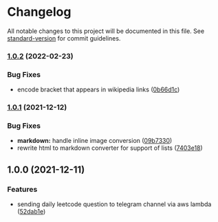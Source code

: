 # Changelog

All notable changes to this project will be documented in this file. See [standard-version](https://github.com/conventional-changelog/standard-version) for commit guidelines.

### [1.0.2](https://github.com/icelam/leetcode-daily-question-telegram-bot/compare/v1.0.1...v1.0.2) (2022-02-23)


### Bug Fixes

* encode bracket that appears in wikipedia links ([0b66d1c](https://github.com/icelam/leetcode-daily-question-telegram-bot/commit/0b66d1c55008e8c56f875791f6336b1e7f1c575d))

### [1.0.1](https://github.com/icelam/leetcode-daily-question-telegram-bot/compare/v1.0.0...v1.0.1) (2021-12-12)


### Bug Fixes

* **markdown:** handle inline image conversion ([09b7330](https://github.com/icelam/leetcode-daily-question-telegram-bot/commit/09b733001cad0117ca7260b386ff6b91b4947c13))
* rewrite html to markdown converter for support of lists ([7403e18](https://github.com/icelam/leetcode-daily-question-telegram-bot/commit/7403e188cad7d42abc761fc4ba254291a5bddca6))

## 1.0.0 (2021-12-11)


### Features

* sending daily leetcode question to telegram channel via aws lambda ([52dab1e](https://github.com/icelam/leetcode-daily-question-telegram-bot/commit/52dab1ecdae3922b51727112697bafb08bb89112))
